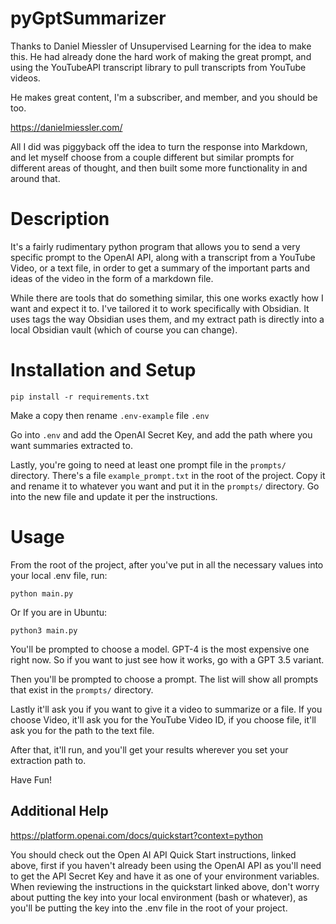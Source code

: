 # pyGptSummarizer 

Thanks to Daniel Miessler of Unsupervised Learning for the idea to make this. He had already done the hard work of making the great prompt, and using the YouTubeAPI transcript library to pull transcripts from YouTube videos.

He makes great content, I'm a subscriber, and member, and you should be too.

https://danielmiessler.com/

All I did was piggyback off the idea to turn the response into Markdown, and let myself choose from a couple different but similar prompts for different areas of thought, and then built some more functionality in and around that.

# Description
It's a fairly rudimentary python program that allows you to send a very specific prompt to the OpenAI API, along with a transcript from a YouTube Video, or a text file, in order to get a summary of the important parts and ideas of the video in the form of a markdown file. 

While there are tools that do something similar, this one works exactly how I want and expect it to. I've tailored it to work specifically with Obsidian. It uses tags the way Obsidian uses them, and my extract path is directly into a local Obsidian vault (which of course you can change). 

# Installation and Setup

`pip install -r requirements.txt`

Make a copy then rename `.env-example` file `.env`

Go into `.env` and add the OpenAI Secret Key, and add the path where you want summaries extracted to. 

Lastly, you're going to need at least one prompt file in the `prompts/` directory. There's a file `example_prompt.txt` in the root of the project. Copy it and rename it to whatever you want and put it in the `prompts/` directory. Go into the new file and update it per the instructions.

# Usage

From the root of the project, after you've put in all the necessary values into your local .env file, run:

`python main.py`

Or If you are in Ubuntu:

`python3 main.py`

You'll be prompted to choose a model. GPT-4 is the most expensive one right now. So if you want to just see how it works, go with a GPT 3.5 variant. 

Then you'll be prompted to choose a prompt. The list will show all prompts that exist in the `prompts/` directory.

Lastly it'll ask you if you want to give it a video to summarize or a file. If you choose Video, it'll ask you for the YouTube Video ID, if you choose file, it'll ask you for the path to the text file.

After that, it'll run, and you'll get your results wherever you set your extraction path to.

Have Fun!

## Additional Help

https://platform.openai.com/docs/quickstart?context=python

You should check out the Open AI API Quick Start instructions, linked above, first if you haven't already been using the OpenAI API as you'll need to get the API Secret Key and have it as one of your environment variables. When reviewing the instructions in the quickstart linked above, don't worry about putting the key into your local environment (bash or whatever), as you'll be putting the key into the .env file in the root of your project.
